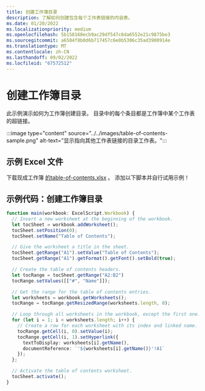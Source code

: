 ```yaml
---
title: 创建工作簿目录
description: 了解如何创建包含每个工作表链接的内容表。
ms.date: 01/20/2022
ms.localizationpriority: medium
ms.openlocfilehash: 5b158160ecb9ac29df547c6da6552e21c9875be3
ms.sourcegitcommit: a6504f8b0d6b717457c6e0b5306c35ad3900914e
ms.translationtype: MT
ms.contentlocale: zh-CN
ms.lasthandoff: 09/02/2022
ms.locfileid: "67572512"
---
```

# <a name="create-a-workbook-table-of-contents"></a>创建工作簿目录

此示例演示如何为工作簿创建目录。 目录中的每个条目都是工作簿中某个工作表的超链接。

:::image type="content" source="../../images/table-of-contents-sample.png" alt-text="显示指向其他工作表链接的目录工作表。":::

## <a name="sample-excel-file"></a>示例 Excel 文件

下载现成工作簿 [ 的table-of-contents.xlsx](table-of-contents.xlsx) 。 添加以下脚本并自行试用示例！

## <a name="sample-code-create-a-workbook-table-of-contents"></a>示例代码：创建工作簿目录

```TypeScript
function main(workbook: ExcelScript.Workbook) {
  // Insert a new worksheet at the beginning of the workbook.
  let tocSheet = workbook.addWorksheet();
  tocSheet.setPosition(0);
  tocSheet.setName("Table of Contents");

  // Give the worksheet a title in the sheet.
  tocSheet.getRange("A1").setValue("Table of Contents");
  tocSheet.getRange("A1").getFormat().getFont().setBold(true);

  // Create the table of contents headers.
  let tocRange = tocSheet.getRange("A2:B2")
  tocRange.setValues([["#", "Name"]]);

  // Get the range for the table of contents entries.
  let worksheets = workbook.getWorksheets();
  tocRange = tocRange.getResizedRange(worksheets.length, 0);

  // Loop through all worksheets in the workbook, except the first one.
  for (let i = 1; i < worksheets.length; i++) {
    // Create a row for each worksheet with its index and linked name.
    tocRange.getCell(i, 0).setValue(i);
    tocRange.getCell(i, 1).setHyperlink({
      textToDisplay: worksheets[i].getName(),
      documentReference: `'${worksheets[i].getName()}'!A1`
    });
  };

  // Activate the table of contents worksheet.
  tocSheet.activate();
}
```
